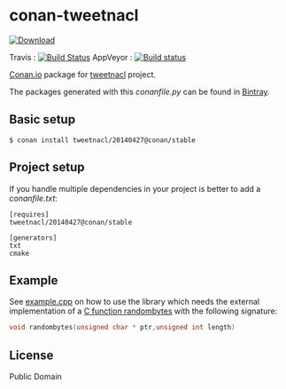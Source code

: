 # conan-tweetnacl

[ ![Download](https://api.bintray.com/packages/conan-community/conan/tweetnacl%3Aconan/images/download.svg?version=20140427%3Astable) ](https://bintray.com/conan-community/conan/tweetnacl%3Aconan/20140427%3Astable/link)

Travis : [![Build Status](https://travis-ci.org/conan-community/conan-tweetnacl.svg?branch=stable%2F20140427)](https://travis-ci.org/conan-community/conan-tweetnacl)
AppVeyor : [![Build status](https://ci.appveyor.com/api/projects/status/5k0yylxinju7nkqs/branch/stable/20140427?svg=true)](https://ci.appveyor.com/project/pvicente/conan-tweetnacl/branch/stable/20140427)


[Conan.io](https://conan.io) package for [tweetnacl](http://tweetnacl.cr.yp.to/index.html) project.

The packages generated with this *conanfile.py* can be found in [Bintray](https://bintray.com/conan-community/conan/tweetnacl%3Aconan).

## Basic setup

    $ conan install tweetnacl/20140427@conan/stable

## Project setup

If you handle multiple dependencies in your project is better to add a *conanfile.txt*:

    [requires]
    tweetnacl/20140427@conan/stable

    [generators]
    txt
    cmake

## Example

See [example.cpp](test_package/example.cpp) on how to use the library which needs
the external implementation of a [C function randombytes](test_package/example.cpp#L13)
with the following signature:


```c
void randombytes(unsigned char * ptr,unsigned int length)
```

## License

Public Domain
